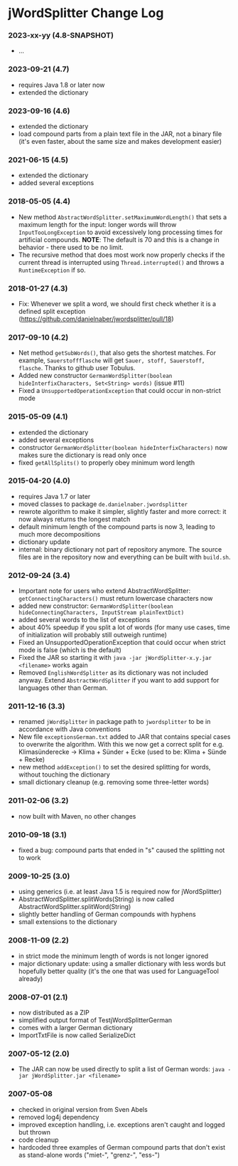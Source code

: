 jWordSplitter Change Log
========================

### 2023-xx-yy (4.8-SNAPSHOT)
* ...

### 2023-09-21 (4.7)
* requires Java 1.8 or later now
* extended the dictionary

### 2023-09-16 (4.6)
* extended the dictionary
* load compound parts from a plain text file in the JAR, not a binary file
  (it's even faster, about the same size and makes development easier)

### 2021-06-15 (4.5)
* extended the dictionary
* added several exceptions

### 2018-05-05 (4.4)
* New method `AbstractWordSplitter.setMaximumWordLength()` that sets a maximum length
  for the input: longer words will throw `InputTooLongException` to avoid excessively
  long processing times for artificial compounds.
  **NOTE**: The default is 70 and this is a change in behavior - there used to be no limit.
* The recursive method that does most work now properly checks if the current thread
  is interrupted using `Thread.interrupted()` and throws a `RuntimeException` if so.

### 2018-01-27 (4.3)
* Fix: Whenever we split a word, we should first check whether it is a defined split exception
  (https://github.com/danielnaber/jwordsplitter/pull/18)

### 2017-09-10 (4.2)
* Net method `getSubWords()`, that also gets the shortest matches.
  For example, `Sauerstoffflasche` will get `Sauer, stoff, Sauerstoff, flasche`.
  Thanks to github user Tobulus.
* Added new constructor `GermanWordSplitter(boolean hideInterfixCharacters, Set<String> words)`
  (issue #11)
* Fixed a `UnsupportedOperationException` that could occur in non-strict mode 

### 2015-05-09 (4.1)
* extended the dictionary
* added several exceptions
* constructor `GermanWordSplitter(boolean hideInterfixCharacters)` now
  makes sure the dictionary is read only once
* fixed `getAllSplits()` to properly obey minimum word length

### 2015-04-20 (4.0)
* requires Java 1.7 or later
* moved classes to package `de.danielnaber.jwordsplitter`
* rewrote algorithm to make it simpler, slightly faster and more correct:
  it now always returns the longest match
* default minimum length of the compound parts is now 3, leading
  to much more decompositions
* dictionary update
* internal: binary dictionary not part of repository anymore. The
  source files are in the repository now and everything can be built
  with `build.sh`.

### 2012-09-24 (3.4)
* Important note for users who extend AbstractWordSplitter:
  `getConnectingCharacters()` must return lowercase characters now
* added new constructor:
  `GermanWordSplitter(boolean hideConnectingCharacters, InputStream plainTextDict)`
* added several words to the list of exceptions
* about 40% speedup if you split a lot of words (for many use cases, time of initialization
  will probably still outweigh runtime)
* Fixed an UnsupportedOperationException that could occur when strict mode
  is false (which is the default)
* Fixed the JAR so starting it with `java -jar jWordSplitter-x.y.jar <filename>`
  works again
* Removed `EnglishWordSplitter` as its dictionary was not included anyway. Extend
  `AbstractWordSplitter` if you want to add support for languages other than German.

### 2011-12-16 (3.3)
* renamed `jWordSplitter` in package path to `jwordsplitter` to be in accordance with 
  Java conventions 
* New file `exceptionsGerman.txt` added to JAR that contains special cases
  to overwrite the algorithm. With this we now get a correct split for e.g.
  Klimasünderecke -> Klima + Sünder + Ecke (used to be: Klima + Sünde + Recke)
* new method `addException()` to set the desired splitting for words, without touching 
  the dictionary
* small dictionary cleanup (e.g. removing some three-letter words)

### 2011-02-06 (3.2)
* now built with Maven, no other changes

### 2010-09-18 (3.1)
* fixed a bug: compound parts that ended in "s" caused the splitting not to work

### 2009-10-25 (3.0)
* using generics (i.e. at least Java 1.5 is required now for jWordSplitter)
* AbstractWordSplitter.splitWords(String) is now called AbstractWordSplitter.splitWord(String)
* slightly better handling of German compounds with hyphens
* small extensions to the dictionary 

### 2008-11-09 (2.2)
* in strict mode the minimum length of words is not longer ignored
* major dictionary update: using a smaller dictionary with less words
  but hopefully better quality (it's the one that was used for 
  LanguageTool already)

### 2008-07-01 (2.1)
* now distributed as a ZIP
* simplified output format of TestjWordSplitterGerman
* comes with a larger German dictionary
* ImportTxtFile is now called SerializeDict

### 2007-05-12 (2.0)
* The JAR can now be used directly to split a list of German words:
  `java -jar jWordSplitter.jar <filename>`

### 2007-05-08
* checked in original version from Sven Abels
* removed log4j dependency
* improved exception handling, i.e. exceptions aren't caught and logged but thrown
* code cleanup 
* hardcoded three examples of German compound parts that don't exist as stand-alone 
  words ("miet-", "grenz-", "ess-")
